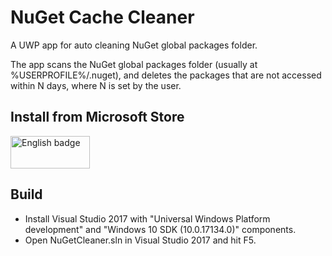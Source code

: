 # NuGet Cache Cleaner
A UWP app for auto cleaning NuGet global packages folder.

The app scans the NuGet global packages folder (usually at %USERPROFILE%/.nuget), and deletes the packages that are not accessed within N days, where N is set by the user.

## Install from Microsoft Store

<a href='//www.microsoft.com/store/apps/9P7MQ2FFX51F?cid=storebadge&ocid=badge'><img src='https://assets.windowsphone.com/13484911-a6ab-4170-8b7e-795c1e8b4165/English_get_L_InvariantCulture_Default.png' alt='English badge' style='width: 127px; height: 52px;' width='127px'/></a>

## Build

- Install Visual Studio 2017 with "Universal Windows Platform development" and "Windows 10 SDK (10.0.17134.0)" components.
- Open NuGetCleaner.sln in Visual Studio 2017 and hit F5.
